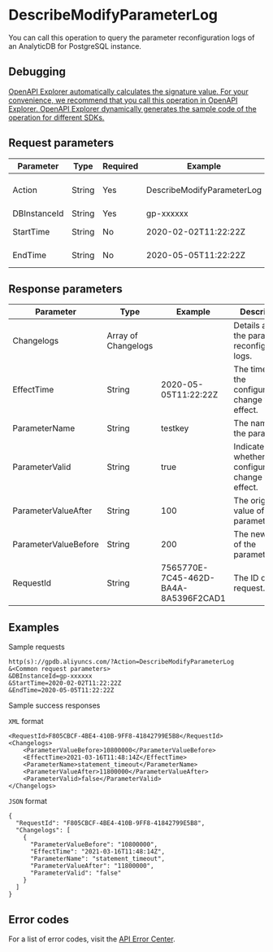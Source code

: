 # DescribeModifyParameterLog

You can call this operation to query the parameter reconfiguration logs of an AnalyticDB for PostgreSQL instance.

## Debugging

[OpenAPI Explorer automatically calculates the signature value. For your convenience, we recommend that you call this operation in OpenAPI Explorer. OpenAPI Explorer dynamically generates the sample code of the operation for different SDKs.](https://api.aliyun.com/#product=gpdb&api=DescribeModifyParameterLog&type=RPC&version=2016-05-03)

## Request parameters

|Parameter|Type|Required|Example|Description|
|---------|----|--------|-------|-----------|
|Action|String|Yes|DescribeModifyParameterLog|The operation that you want to perform. Set the value to DescribeModifyParameterLog. |
|DBInstanceId|String|Yes|gp-xxxxxx|The ID of the instance. |
|StartTime|String|No|2020-02-02T11:22:22Z|The beginning of the time range to query. |
|EndTime|String|No|2020-05-05T11:22:22Z|The end of the time range to query. |

## Response parameters

|Parameter|Type|Example|Description|
|---------|----|-------|-----------|
|Changelogs|Array of Changelogs| |Details about the parameter reconfiguration logs. |
|EffectTime|String|2020-05-05T11:22:22Z|The time when the configuration change takes effect. |
|ParameterName|String|testkey|The name of the parameter. |
|ParameterValid|String|true|Indicates whether the configuration change takes effect. |
|ParameterValueAfter|String|100|The original value of the parameter. |
|ParameterValueBefore|String|200|The new value of the parameter. |
|RequestId|String|7565770E-7C45-462D-BA4A-8A5396F2CAD1|The ID of the request. |

## Examples

Sample requests

```
http(s)://gpdb.aliyuncs.com/?Action=DescribeModifyParameterLog
&<Common request parameters>
&DBInstanceId=gp-xxxxxx
&StartTime=2020-02-02T11:22:22Z
&EndTime=2020-05-05T11:22:22Z
```

Sample success responses

`XML` format

```
<RequestId>F805CBCF-4BE4-410B-9FF8-41842799E5B8</RequestId>
<Changelogs>
    <ParameterValueBefore>10800000</ParameterValueBefore>
    <EffectTime>2021-03-16T11:48:14Z</EffectTime>
    <ParameterName>statement_timeout</ParameterName>
    <ParameterValueAfter>11800000</ParameterValueAfter>
    <ParameterValid>false</ParameterValid>
</Changelogs>
```

`JSON` format

```
{
  "RequestId": "F805CBCF-4BE4-410B-9FF8-41842799E5B8",
  "Changelogs": [
    {
      "ParameterValueBefore": "10800000",
      "EffectTime": "2021-03-16T11:48:14Z",
      "ParameterName": "statement_timeout",
      "ParameterValueAfter": "11800000",
      "ParameterValid": "false"
    }
  ]
}
```

## Error codes

For a list of error codes, visit the [API Error Center](https://error-center.alibabacloud.com/status/product/gpdb).

